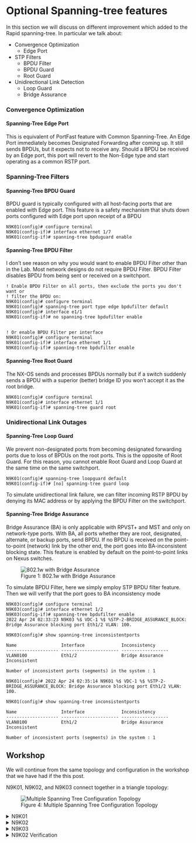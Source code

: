 # Optional Spanning-tree features

In this section we will discuss on different improvement which added to the Rapid spanning-tree. In particular we talk about:

* Convergence Optimization
  * Edge Port
* STP Filters
  * BPDU Filter
  * BPDU Guard
  * Root Guard
* Unidirectional Link Detection
  * Loop Guard
  * Bridge Assurance

### Convergence Optimization

#### Spanning-Tree Edge Port

This is equivalent of PortFast feature with Common Spanning-Tree. An Edge Port immediately becomes Designated Forwarding after coming up. It still sends BPDUs, but it expects not to receive any. Should a BPDU be received by an Edge port, this port will revert to the Non-Edge type and start operating as a common RSTP port.

### Spanning-Tree Filters

#### Spanning-Tree BPDU Guard

BPDU guard is typically configured with all host-facing ports that are enabled with Edge port. This feature is a safety mechanism that shuts down ports configured with Edge port upon receipt of a BPDU

```ru
N9K01(config)# configure terminal
N9K01(config-if)# interface ethernet 1/7
N9K01(config-if)# spanning-tree bpduguard enable
```

#### Spanning-Tree BPDU Filter

I don’t see reason on why you would want to enable BPDU Filter other than in the Lab. Most network designs do not require BPDU Filter. BPDU Filter disables BPDU from being sent or received on a switchport.

```ru
! Enable BPDU Filter on all ports, then exclude the ports you don't want or
! filter the BPDU on:
N9K01(config)# configure terminal
N9K01(config)# spanning-tree port type edge bpdufilter default
N9K01(config)# interface e1/1 
N9K01(config-if)# no spanning-tree bpdufilter enable 


! Or enable BPDU Filter per interface
N9K01(config)# configure terminal
N9K01(config-if)# interface ethernet 1/1
N9K01(config-if)# spanning-tree bpdufilter enable
```

#### Spanning-Tree Root Guard

The NX-OS sends and processes BPDUs normally but if a switch suddenly sends a BPDU with a superior (better) bridge ID you won’t accept it as the root bridge.

```ru
N9K01(config)# configure terminal
N9K01(config)# interface ethernet 1/1
N9K01(config-if)# spanning-tree guard root
```

### Unidirectional Link Outages

#### Spanning-Tree Loop Guard

We prevent non-designated ports from becoming designated forwarding ports due to loss of BPDUs on the root ports. This is the opposite of Root Guard. For this reason, you cannot enable Root Guard and Loop Guard at the same time on the same switchport.

```ru
N9K01(config)# spanning-tree loopguard default
N9K01(config-if)# [no] spanning-tree guard loop
```

To simulate unidirectional link failure, we can filter incoming RSTP BPDU by denying its MAC address or by applying the BPDU Filter on the switchport.

#### Spanning-Tree Bridge Assurance
Bridge Assurance (BA) is only applicable with RPVST+ and MST and only on network-type ports. With BA, all ports whether they are root, designated, alternate, or backup ports, send BPDU. If no BPDU is received on the point-to-point (network) link by the other end, the port goes into BA-inconsistent blocking state. This feature is enabled by default on the point-to-point links on Nexus switches.

<figure>
  <img src="https://user-images.githubusercontent.com/31813625/235386820-1ec7dee8-7ff1-410e-856e-ef7c136e5a7b.png" alt="802.1w with Bridge Assurance">
  <figcaption>Figure 1: 802.1w with Bridge Assurance</figcaption>
</figure>


To simulate BPDU Filter, here we simply employ STP BPDU filter feature. Then we will verify that the port goes to BA inconsistency mode

```ru
N9K03(config)# configure terminal
N9K03(config)# interface ethernet 1/2
N9K03(config-if)# spanning-tree bpdufilter enable
2022 Apr 24 02:33:23 N9K03 %$ VDC-1 %$ %STP-2-BRIDGE_ASSURANCE_BLOCK: Bridge Assurance blocking port Eth1/2 VLAN: 100.

N9K03(config)# show spanning-tree inconsistentports

Name                 Interface              Inconsistency
-------------------- ---------------------- ------------------
VLAN0100             Eth1/2                 Bridge Assurance Inconsistent

Number of inconsistent ports (segments) in the system : 1
```

```ru
N9K01(config)# 2022 Apr 24 02:35:14 N9K01 %$ VDC-1 %$ %STP-2-BRIDGE_ASSURANCE_BLOCK: Bridge Assurance blocking port Eth1/2 VLAN: 100.

N9K01(config)# show spanning-tree inconsistentports

Name                 Interface              Inconsistency
-------------------- ---------------------- ------------------
VLAN0100             Eth1/2                 Bridge Assurance Inconsistent

Number of inconsistent ports (segments) in the system : 1
```

## Workshop

We will continue from the same topology and configuration in the workshop that we have had if the this post.

N9K01, N9K02, and N9K03 connect together in a triangle topology:

<figure>
  <img src="https://user-images.githubusercontent.com/31813625/235384613-78ef22c6-f504-4681-a58f-f9ae1ad95b80.png" alt="Multiple Spanning Tree Configuration Topology">
  <figcaption>Figure 4: Multiple Spanning Tree Configuration Topology</figcaption>
</figure>

<details>
 
<summary>N9K01</summary>

```elixir
N9K01

  configure terminal
    spanning-tree vlan 1-3967 priority 0
    interface ethernet 1/7
      spanning-tree bpduguard enable
    exit
    interface ethernet 1/1-2
      spanning-tree guard root
    exit
    spanning-tree loopguard default
```
</details>

<details>

<summary>N9K02</summary>

```elixir
  configure terminal
    spanning-tree vlan 1-3967 priority 4096
    interface ethernet 1/7
      spanning-tree bpdufilter enable
    exit
    spanning-tree loopguard default
```
</details>

<details>

<summary>N9K03</summary>

```elixir
  configure terminal
    interface ethernet 1/7
      spanning-tree bpdufilter enable
    exit
    spanning-tree loopguard default
```
</details>

<details>

<summary>N9K02 Verification</summary>

```elixir
N9K02# show spanning-tree interface ethernet 1/3 detail

 Port 3 (Ethernet1/3) of VLAN0100 is designated forwarding
   Port path cost 4, Port priority 128, Port Identifier 128.3
   Designated root has priority 4196, address 5002.0000.1b08
   Designated bridge has priority 4196, address 5002.0000.1b08
   Designated port id is 128.3, designated path cost 0
   Timers: message age 0, forward delay 0, hold 0
   Number of transitions to forwarding state: 1
   The port type is network
   Link type is point-to-point by default
   Loop guard is enabled by default
   BPDU: sent 1862, received 1863
```
</details>
